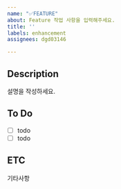```yaml
---
name: "✅FEATURE"
about: Feature 작업 사항을 입력해주세요.
title: ''
labels: enhancement
assignees: dgd03146

---
```


## Description
설명을 작성하세요.

## To Do
- [ ] todo
- [ ] todo

## ETC
기타사항
